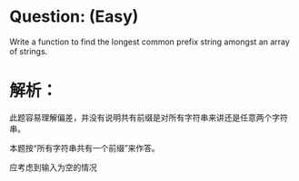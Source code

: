 # Question: (Easy)

Write a function to find the longest common prefix string amongst an array of strings.

# 解析：

此题容易理解偏差，并没有说明共有前缀是对所有字符串来讲还是任意两个字符串。

本题按“所有字符串共有一个前缀”来作答。

应考虑到输入为空的情况